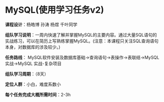 # MySQL(使用学习任务v2)

**课程设计**：杨皓博 孙涛 杨煜 千叶同学

**组队学习说明**：一周内快速了解并掌握MySQL的主要内容。通过大量SQL语句的实战练习，可以在简历上写熟练掌握MySQL。(注意：本课程只关注SQL查询语句本身，对数据库的涉及较少。)

**任务路线**： MySQL软件安装及数据库基础->查询语句->表操作->表联结->MySQL 实战->MySQL 实战-复杂项目

**组队学习周期**：（8天）

**定位人群**：小白，难度系数小 

**每个任务完成大概所需时间**：2-3h



